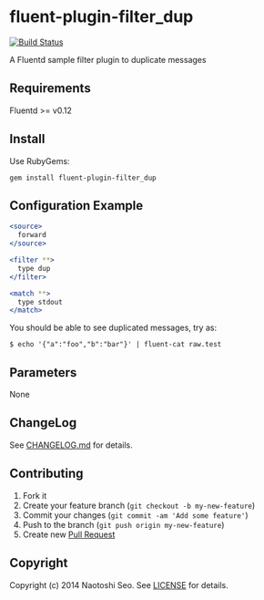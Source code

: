 # fluent-plugin-filter_dup

[![Build Status](https://secure.travis-ci.org/sonots/fluent-plugin-filter_dup.png?branch=master)](http://travis-ci.org/sonots/fluent-plugin-filter_dup)

A Fluentd sample filter plugin to duplicate messages

## Requirements

Fluentd >= v0.12

## Install

Use RubyGems:

```
gem install fluent-plugin-filter_dup
```

## Configuration Example

```apache
<source>
  forward
</source>

<filter **>
  type dup
</filter>

<match **>
  type stdout
</match>
```

You should be able to see duplicated messages, try as:

```
$ echo '{"a":"foo","b":"bar"}' | fluent-cat raw.test
```

## Parameters

None

## ChangeLog

See [CHANGELOG.md](CHANGELOG.md) for details.

## Contributing

1. Fork it
2. Create your feature branch (`git checkout -b my-new-feature`)
3. Commit your changes (`git commit -am 'Add some feature'`)
4. Push to the branch (`git push origin my-new-feature`)
5. Create new [Pull Request](../../pull/new/master)

## Copyright

Copyright (c) 2014 Naotoshi Seo. See [LICENSE](LICENSE) for details.
